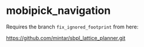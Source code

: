 mobipick_navigation
=====================

Requires the branch `fix_ignored_footprint` from here:

https://github.com/mintar/sbpl_lattice_planner.git
